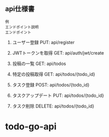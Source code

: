 ## api仕様書
```aidl
例
エンドポイント説明
エンドポイント
```

1. ユーザー登録
PUT: api/register
   
2. JWTトークンを取得
GET: api/auth/jwt/create
   
3. 投稿の一覧
GET: api/todos
   
4. 特定の投稿取得
GET: api/todos/{todo_id}
   
5. タスク登録
POST: api/todos/{todo_id}
   
5. タスクアップデート
PUT: api/todos/{todo_id}
   
6. タスク削除
DELETE: api/todos/{todo_id}
   

# todo-go-api
